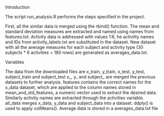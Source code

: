 Introduction

The script run_analysis.R performs the steps specified in the project.

First, all the similar data is merged using the rbind() function. 
The mean and standard deviation measures are extracted and named using names from features.txt.
Activity data is addressed with values 1:6, he activitty names and IDs from activity_labels.txt are substituted in the dataset.
New dataset with all the average measures for each subject and activity type (30 subjects * 6 activities = 180 rows) are generated as  averages_data.txt.

Variables

The data from the downloaded files are x_train, y_train, x_test, y_test, subject_train and subject_test
x_, y_ and subject_ are merged the previous datasets to further analysis.
features contains the correct names for the x_data dataset, which are applied to the column names stored in mean_and_std_features, a numeric vector used to extract the desired data.
Similarly activity names are extracted through the activities variable.
all_data merges x_data, y_data and subject_data into a dataset.
ddply() is used to apply colMeans().
Average data is stored in a averages_data.txt file

